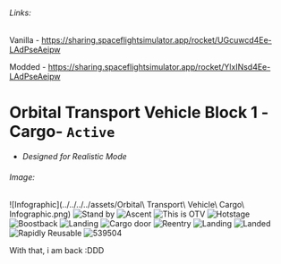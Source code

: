 ###### Links:
Vanilla - https://sharing.spaceflightsimulator.app/rocket/UGcuwcd4Ee-LAdPseAeipw

Modded - https://sharing.spaceflightsimulator.app/rocket/YlxINsd4Ee-LAdPseAeipw

# Orbital Transport Vehicle Block 1 -Cargo- `Active`

- *Designed for Realistic Mode*

###### Image:

![Infographic](../../../../assets/Orbital\ Transport\ Vehicle\ Cargo\ Infographic.png)
![Stand by](../../../../assets/Screenshot_20241213_234130.png)
![Ascent](../../../../assets/Screenshot_20241228_075537.png)
![This is OTV](../../../../assets/Screenshot_20241229_074059.png)
![Hotstage](../../../../assets/Screenshot_20241231_201443.png)
![Boostback](../../../../assets/Screenshot_20241231_201525.png)
![Landing](../../../../assets/Screenshot_20241228_080135.png)
![Cargo door](../../../../assets/Screenshot_20241229_074801.png)
![Reentry](../../../../assets/Screenshot_20241231_201832.png)
![Landing](../../../../assets/Screenshot_20241228_080916.png)
![Landed](../../../../assets/Screenshot_20241228_074634.png)
![Rapidly Reusable](../../../../assets/Screenshot_20241231_201551.png)
![539504](../../../../assets/Thumbnail1.png)

With that, i am back :DDD
